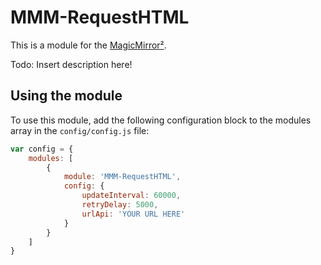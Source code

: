 # MMM-RequestHTML

This is a module for the [MagicMirror²](https://github.com/MichMich/MagicMirror/).

Todo: Insert description here!

## Using the module

To use this module, add the following configuration block to the modules array in the `config/config.js` file:
```js
var config = {
    modules: [
        {
            module: 'MMM-RequestHTML',
            config: {
                updateInterval: 60000,
		        retryDelay: 5000,
		        urlApi: 'YOUR URL HERE'
            }
        }
    ]
}
